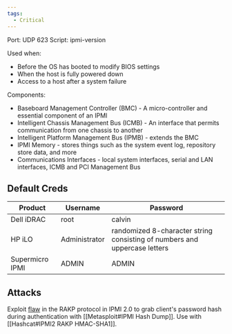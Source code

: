 ```yaml
---
tags:
  - Critical
---
```

Port: UDP 623
Script: ipmi-version

Used when: 
- Before the OS has booted to modify BIOS settings
- When the host is fully powered down
- Access to a host after a system failure

Components:
- Baseboard Management Controller (BMC) - A micro-controller and essential component of an IPMI
- Intelligent Chassis Management Bus (ICMB) - An interface that permits communication from one chassis to another
- Intelligent Platform Management Bus (IPMB) - extends the BMC
- IPMI Memory - stores things such as the system event log, repository store data, and more
- Communications Interfaces - local system interfaces, serial and LAN interfaces, ICMB and PCI Management Bus

## Default Creds
|Product|Username|Password|
|---|---|---|
|Dell iDRAC|root|calvin|
|HP iLO|Administrator|randomized 8-character string consisting of numbers and uppercase letters|
|Supermicro IPMI|ADMIN|ADMIN|

## Attacks
Exploit [flaw](http://fish2.com/ipmi/remote-pw-cracking.html) in the RAKP protocol in IPMI 2.0 to grab client's password hash during authentication with [[Metasploit#IPMI Hash Dump]]. Use with [[Hashcat#IPMI2 RAKP HMAC-SHA1]].
